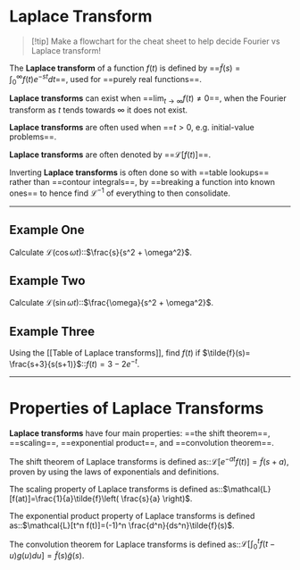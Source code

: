 # Laplace Transform

> [!tip] Make a flowchart for the cheat sheet to help decide Fourier vs Laplace transform!

The **Laplace transform** of a function $f(t)$ is defined by ==$\tilde{f}(s)=\int_{0}^{\infty}f(t)e^{ -st }dt$==, used for ==purely real functions==.

**Laplace transforms** can exist when ==$\lim_{ t \to \infty }f(t)\ne{0}$==, when the Fourier transform as $t$ tends towards $\infty$ it does not exist.

**Laplace transforms** are often used when ==$t>0$, e.g. initial-value problems==.

**Laplace transforms** are often denoted by ==$\mathcal{L}[f(t)]$==.

Inverting **Laplace transforms** is often done so with ==table lookups== rather than ==contour integrals==, by ==breaking a function into known ones== to hence find $\mathcal{L}^{-1}$ of everything to then consolidate.

---

## Example One

Calculate $\mathcal{L}(\cos \omega t)$::$\frac{s}{s^2 + \omega^2}$.

## Example Two

Calculate $\mathcal{L}(\sin \omega t)$::$\frac{\omega}{s^2 + \omega^2}$.

## Example Three

Using the [[Table of Laplace transforms]], find $f(t)$ if $\tilde{f}(s)= \frac{s+3}{s(s+1)}$::$f(t)=3-2e^{ -t }$.

---

# Properties of Laplace Transforms

**Laplace transforms** have four main properties: ==the shift theorem==, ==scaling==, ==exponential product==, and ==convolution theorem==.

The shift theorem of Laplace transforms is defined as::$\mathcal{L}[e^{ -at }f(t)]=\tilde{f}(s+a)$, proven by using the laws of exponentials and definitions.

The scaling property of Laplace transforms is defined as::$\mathcal{L}[f(at)]=\frac{1}{a}\tilde{f}\left( \frac{s}{a} \right)$.

The exponential product property of Laplace transforms is defined as::$\mathcal{L}[t^n f(t)]=(-1)^n \frac{d^n}{ds^n}\tilde{f}(s)$.

The convolution theorem for Laplace transforms is defined as::$\mathcal{L}\left[ \int_{0}^{t}f(t-u)g(u)du \right]=\tilde{f}(s)\tilde{g}(s)$.
